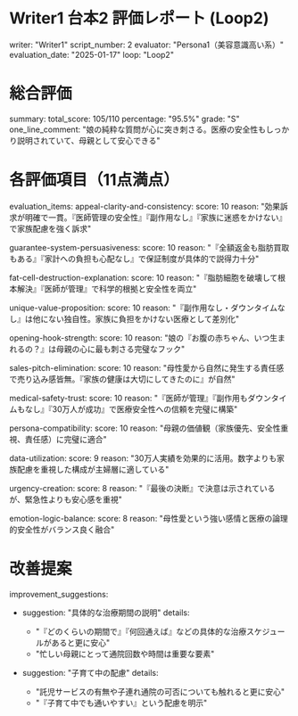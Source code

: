 # Writer1 台本2 評価レポート (Loop2)
writer: "Writer1"
script_number: 2
evaluator: "Persona1（美容意識高い系）"
evaluation_date: "2025-01-17"
loop: "Loop2"

# 総合評価
summary:
  total_score: 105/110
  percentage: "95.5%"
  grade: "S"
  one_line_comment: "娘の純粋な質問が心に突き刺さる。医療の安全性もしっかり説明されていて、母親として安心できる"

# 各評価項目（11点満点）
evaluation_items:
  appeal-clarity-and-consistency:
    score: 10
    reason: "効果訴求が明確で一貫。『医師管理の安全性』『副作用なし』『家族に迷惑をかけない』で家族配慮を強く訴求"
  
  guarantee-system-persuasiveness:
    score: 10
    reason: "『全額返金も脂肪買取もある』『家計への負担も心配なし』で保証制度が具体的で説得力十分"
  
  fat-cell-destruction-explanation:
    score: 10
    reason: "『脂肪細胞を破壊して根本解決』『医師が管理』で科学的根拠と安全性を両立"
  
  unique-value-proposition:
    score: 10
    reason: "『副作用なし・ダウンタイムなし』は他にない独自性。家族に負担をかけない医療として差別化"
  
  opening-hook-strength:
    score: 10
    reason: "娘の『お腹の赤ちゃん、いつ生まれるの？』は母親の心に最も刺さる完璧なフック"
  
  sales-pitch-elimination:
    score: 10
    reason: "母性愛から自然に発生する責任感で売り込み感皆無。『家族の健康は大切にしてきたのに』が自然"
  
  medical-safety-trust:
    score: 10
    reason: "『医師が管理』『副作用もダウンタイムもなし』『30万人が成功』で医療安全性への信頼を完璧に構築"
  
  persona-compatibility:
    score: 10
    reason: "母親の価値観（家族優先、安全性重視、責任感）に完璧に適合"
  
  data-utilization:
    score: 9
    reason: "30万人実績を効果的に活用。数字よりも家族配慮を重視した構成が主婦層に適している"
  
  urgency-creation:
    score: 8
    reason: "『最後の決断』で決意は示されているが、緊急性よりも安心感を重視"
  
  emotion-logic-balance:
    score: 8
    reason: "母性愛という強い感情と医療の論理的安全性がバランス良く融合"

# 改善提案
improvement_suggestions:
  - suggestion: "具体的な治療期間の説明"
    details: 
      - "『どのくらいの期間で』『何回通えば』などの具体的な治療スケジュールがあると更に安心"
      - "忙しい母親にとって通院回数や時間は重要な要素"
  
  - suggestion: "子育て中の配慮"
    details:
      - "託児サービスの有無や子連れ通院の可否についても触れると更に安心"
      - "『子育て中でも通いやすい』という配慮を明示"